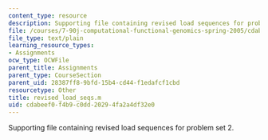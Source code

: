 ```yaml
---
content_type: resource
description: Supporting file containing revised load sequences for problem set 2.
file: /courses/7-90j-computational-functional-genomics-spring-2005/cdabeef0f4b9c0dd20294fa2a4df32e0_revised_load_seqs.m
file_type: text/plain
learning_resource_types:
- Assignments
ocw_type: OCWFile
parent_title: Assignments
parent_type: CourseSection
parent_uid: 28387ff8-9bfd-15b4-cd44-f1edafcf1cbd
resourcetype: Other
title: revised_load_seqs.m
uid: cdabeef0-f4b9-c0dd-2029-4fa2a4df32e0
---
```

Supporting file containing revised load sequences for problem set 2.

